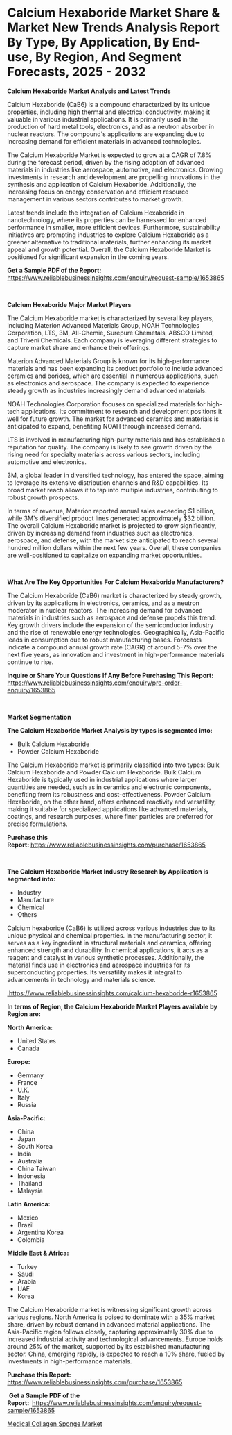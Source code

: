 <p><h1>Calcium Hexaboride Market Share & Market New Trends Analysis Report By Type, By Application, By End-use, By Region, And Segment Forecasts, 2025 - 2032</h1></p><p><strong>Calcium Hexaboride Market Analysis and Latest Trends</strong></p>
<p><p>Calcium Hexaboride (CaB6) is a compound characterized by its unique properties, including high thermal and electrical conductivity, making it valuable in various industrial applications. It is primarily used in the production of hard metal tools, electronics, and as a neutron absorber in nuclear reactors. The compound's applications are expanding due to increasing demand for efficient materials in advanced technologies.</p><p>The Calcium Hexaboride Market is expected to grow at a CAGR of 7.8% during the forecast period, driven by the rising adoption of advanced materials in industries like aerospace, automotive, and electronics. Growing investments in research and development are propelling innovations in the synthesis and application of Calcium Hexaboride. Additionally, the increasing focus on energy conservation and efficient resource management in various sectors contributes to market growth.</p><p>Latest trends include the integration of Calcium Hexaboride in nanotechnology, where its properties can be harnessed for enhanced performance in smaller, more efficient devices. Furthermore, sustainability initiatives are prompting industries to explore Calcium Hexaboride as a greener alternative to traditional materials, further enhancing its market appeal and growth potential. Overall, the Calcium Hexaboride Market is positioned for significant expansion in the coming years.</p></p>
<p><strong>Get a Sample PDF of the Report:&nbsp;</strong> <a href="https://www.reliablebusinessinsights.com/enquiry/request-sample/1653865?utm_campaign=2930&utm_medium=2&utm_source=Github&utm_content=ia&utm_term=07032025&utm_id=calcium-hexaboride">https://www.reliablebusinessinsights.com/enquiry/request-sample/1653865</a></p>
<p>&nbsp;</p>
<p><strong>Calcium Hexaboride Major Market Players</strong></p>
<p><p>The Calcium Hexaboride market is characterized by several key players, including Materion Advanced Materials Group, NOAH Technologies Corporation, LTS, 3M, All-Chemie, Surepure Chemetals, ABSCO Limited, and Triveni Chemicals. Each company is leveraging different strategies to capture market share and enhance their offerings.</p><p>Materion Advanced Materials Group is known for its high-performance materials and has been expanding its product portfolio to include advanced ceramics and borides, which are essential in numerous applications, such as electronics and aerospace. The company is expected to experience steady growth as industries increasingly demand advanced materials.</p><p>NOAH Technologies Corporation focuses on specialized materials for high-tech applications. Its commitment to research and development positions it well for future growth. The market for advanced ceramics and materials is anticipated to expand, benefiting NOAH through increased demand.</p><p>LTS is involved in manufacturing high-purity materials and has established a reputation for quality. The company is likely to see growth driven by the rising need for specialty materials across various sectors, including automotive and electronics.</p><p>3M, a global leader in diversified technology, has entered the space, aiming to leverage its extensive distribution channels and R&D capabilities. Its broad market reach allows it to tap into multiple industries, contributing to robust growth prospects.</p><p>In terms of revenue, Materion reported annual sales exceeding $1 billion, while 3M's diversified product lines generated approximately $32 billion. The overall Calcium Hexaboride market is projected to grow significantly, driven by increasing demand from industries such as electronics, aerospace, and defense, with the market size anticipated to reach several hundred million dollars within the next few years. Overall, these companies are well-positioned to capitalize on expanding market opportunities.</p></p>
<p>&nbsp;</p>
<p><strong>What Are The Key Opportunities For Calcium Hexaboride Manufacturers?</strong></p>
<p><p>The Calcium Hexaboride (CaB6) market is characterized by steady growth, driven by its applications in electronics, ceramics, and as a neutron moderator in nuclear reactors. The increasing demand for advanced materials in industries such as aerospace and defense propels this trend. Key growth drivers include the expansion of the semiconductor industry and the rise of renewable energy technologies. Geographically, Asia-Pacific leads in consumption due to robust manufacturing bases. Forecasts indicate a compound annual growth rate (CAGR) of around 5-7% over the next five years, as innovation and investment in high-performance materials continue to rise.</p></p>
<p><strong>Inquire or Share Your Questions If Any Before Purchasing This Report:</strong> <a href="https://www.reliablebusinessinsights.com/enquiry/pre-order-enquiry/1653865?utm_campaign=2930&utm_medium=2&utm_source=Github&utm_content=ia&utm_term=07032025&utm_id=calcium-hexaboride">https://www.reliablebusinessinsights.com/enquiry/pre-order-enquiry/1653865</a></p>
<p>&nbsp;</p>
<p><strong>Market Segmentation</strong></p>
<p><strong>The Calcium Hexaboride Market Analysis by types is segmented into:</strong></p>
<p><ul><li>Bulk Calcium Hexaboride</li><li>Powder Calcium Hexaboride</li></ul></p>
<p><p>The Calcium Hexaboride market is primarily classified into two types: Bulk Calcium Hexaboride and Powder Calcium Hexaboride. Bulk Calcium Hexaboride is typically used in industrial applications where larger quantities are needed, such as in ceramics and electronic components, benefiting from its robustness and cost-effectiveness. Powder Calcium Hexaboride, on the other hand, offers enhanced reactivity and versatility, making it suitable for specialized applications like advanced materials, coatings, and research purposes, where finer particles are preferred for precise formulations.</p></p>
<p><strong>Purchase this Report:&nbsp;</strong><a href="https://www.reliablebusinessinsights.com/purchase/1653865?utm_campaign=2930&utm_medium=2&utm_source=Github&utm_content=ia&utm_term=07032025&utm_id=calcium-hexaboride">https://www.reliablebusinessinsights.com/purchase/1653865</a></p>
<p>&nbsp;</p>
<p><strong>The Calcium Hexaboride Market Industry Research by Application is segmented into:</strong></p>
<p><ul><li>Industry</li><li>Manufacture</li><li>Chemical</li><li>Others</li></ul></p>
<p><p>Calcium hexaboride (CaB6) is utilized across various industries due to its unique physical and chemical properties. In the manufacturing sector, it serves as a key ingredient in structural materials and ceramics, offering enhanced strength and durability. In chemical applications, it acts as a reagent and catalyst in various synthetic processes. Additionally, the material finds use in electronics and aerospace industries for its superconducting properties. Its versatility makes it integral to advancements in technology and materials science.</p></p>
<p><a href="https://www.reliablebusinessinsights.com/calcium-hexaboride-r1653865?utm_campaign=2930&utm_medium=2&utm_source=Github&utm_content=ia&utm_term=07032025&utm_id=calcium-hexaboride">&nbsp;https://www.reliablebusinessinsights.com/calcium-hexaboride-r1653865</a></p>
<p><strong>In terms of Region, the Calcium Hexaboride Market Players available by Region are:</strong></p>
<p>
    <p> <strong> North America: </strong>
        <ul>
            <li>United States</li>
            <li>Canada</li>
        </ul>
        </p> 
    <p> <strong> Europe: </strong>
        <ul>
            <li>Germany</li>
            <li>France</li>
            <li>U.K.</li>
            <li>Italy</li>
            <li>Russia</li>
        </ul>
        </p> 
    <p> <strong> Asia-Pacific: </strong>
        <ul>
            <li>China</li>
            <li>Japan</li>
            <li>South Korea</li>
            <li>India</li>
            <li>Australia</li>
            <li>China Taiwan</li>
            <li>Indonesia</li>
            <li>Thailand</li>
            <li>Malaysia</li>
        </ul>
        </p> 
    <p> <strong> Latin America: </strong>
        <ul>
            <li>Mexico</li>
            <li>Brazil</li>
            <li>Argentina Korea</li>
            <li>Colombia</li>
        </ul>
        </p> 
    <p> <strong> Middle East & Africa: </strong>
        <ul>
            <li>Turkey</li>
            <li>Saudi</li>
            <li>Arabia</li>
            <li>UAE</li>
            <li>Korea</li>
        </ul>
    </p>
    </p>
<p><p>The Calcium Hexaboride market is witnessing significant growth across various regions. North America is poised to dominate with a 35% market share, driven by robust demand in advanced material applications. The Asia-Pacific region follows closely, capturing approximately 30% due to increased industrial activity and technological advancements. Europe holds around 25% of the market, supported by its established manufacturing sector. China, emerging rapidly, is expected to reach a 10% share, fueled by investments in high-performance materials.</p></p>
<p><strong>Purchase this Report: </strong><a href="https://www.reliablebusinessinsights.com/purchase/1653865?utm_campaign=2930&utm_medium=2&utm_source=Github&utm_content=ia&utm_term=07032025&utm_id=calcium-hexaboride">https://www.reliablebusinessinsights.com/purchase/1653865</a></p>
<p>&nbsp;<strong>Get a Sample PDF of the Report:&nbsp;&nbsp;</strong><a href="https://www.reliablebusinessinsights.com/enquiry/request-sample/1653865?utm_campaign=2930&utm_medium=2&utm_source=Github&utm_content=ia&utm_term=07032025&utm_id=calcium-hexaboride">https://www.reliablebusinessinsights.com/enquiry/request-sample/1653865</a></p>
<p><strong></strong></p>
<p><p><a href="https://github.com/organophelia8282/Market-Research-Report-List-1/blob/main/medical-collagen-sponge-market.md?utm_campaign=2930&utm_medium=2&utm_source=Github&utm_content=ia&utm_term=07032025&utm_id=calcium-hexaboride">Medical Collagen Sponge Market</a></p></p>
